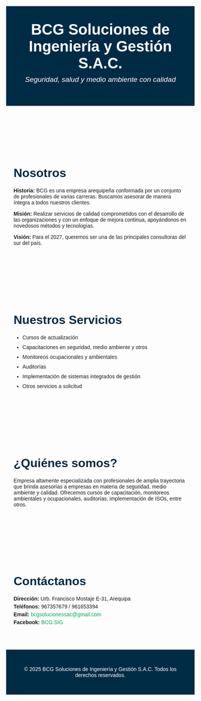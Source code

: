 <!DOCTYPE html>
<html lang="es">
<head>
  <meta charset="UTF-8">
  <meta name="viewport" content="width=device-width, initial-scale=1.0">
  <title>BCG Soluciones de Ingeniería y Gestión S.A.C.</title>
  <style>
    body { margin: 0; font-family: Arial, sans-serif; }
    header { background-color: #002B45; color: white; padding: 40px 20px; text-align: center; }
    header h1 { margin: 0; font-size: 2.5rem; }
    header p { font-size: 1.2rem; margin-top: 10px; }
    section { padding: 60px 20px; max-width: 1200px; margin: auto; }
    .green { color: #00A859; }
    .section-title { font-size: 2rem; margin-bottom: 20px; color: #002B45; }
    .two-column { display: flex; flex-wrap: wrap; gap: 20px; }
    .two-column div { flex: 1; min-width: 280px; }
    .services li { margin-bottom: 10px; }
    footer { background-color: #002B45; color: white; text-align: center; padding: 30px 20px; }
    a { color: #00A859; text-decoration: none; }
    .contact p { margin: 5px 0; }
  </style>
</head>
<body>
  <header>
    <h1>BCG Soluciones de Ingeniería y Gestión S.A.C.</h1>
    <p><em>Seguridad, salud y medio ambiente con calidad</em></p>
  </header>

  <section id="nosotros">
    <h2 class="section-title">Nosotros</h2>
    <p><strong>Historia:</strong> BCG es una empresa arequipeña conformada por un conjunto de profesionales de varias carreras. Buscamos asesorar de manera íntegra a todos nuestros clientes.</p>
    <p><strong>Misión:</strong> Realizar servicios de calidad comprometidos con el desarrollo de las organizaciones y con un enfoque de mejora continua, apoyándonos en novedosos métodos y tecnologías.</p>
    <p><strong>Visión:</strong> Para el 2027, queremos ser una de las principales consultoras del sur del país.</p>
  </section>

  <section id="servicios">
    <h2 class="section-title">Nuestros Servicios</h2>
    <ul class="services">
      <li>Cursos de actualización</li>
      <li>Capacitaciones en seguridad, medio ambiente y otros</li>
      <li>Monitoreos ocupacionales y ambientales</li>
      <li>Auditorías</li>
      <li>Implementación de sistemas integrados de gestión</li>
      <li>Otros servicios a solicitud</li>
    </ul>
  </section>

  <section id="descripcion">
    <h2 class="section-title">¿Quiénes somos?</h2>
    <p>Empresa altamente especializada con profesionales de amplia trayectoria que brinda asesorías a empresas en materia de seguridad, medio ambiente y calidad. Ofrecemos cursos de capacitación, monitoreos ambientales y ocupacionales, auditorías, implementación de ISOs, entre otros.</p>
  </section>

  <section id="contacto">
    <h2 class="section-title">Contáctanos</h2>
    <div class="contact">
      <p><strong>Dirección:</strong> Urb. Francisco Mostaje E-31, Arequipa</p>
      <p><strong>Teléfonos:</strong> 967357679 / 961653394</p>
      <p><strong>Email:</strong> <a href="mailto:bcgsolucionessac@gmail.com">bcgsolucionessac@gmail.com</a></p>
      <p><strong>Facebook:</strong> <a href="https://www.facebook.com/BCG.SIG" target="_blank">BCG.SIG</a></p>
    </div>
  </section>

  <footer>
    <p>&copy; 2025 BCG Soluciones de Ingeniería y Gestión S.A.C. Todos los derechos reservados.</p>
  </footer>
</body>
</html>
